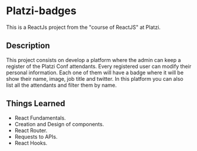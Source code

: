 # Platzi-badges
This is a ReactJs project from the "course of ReactJS" at Platzi.


## Description
This project consists on develop a platform where the admin can keep a register of the Platzi Conf attendants. Every registered user can modify their personal information. Each one of them will have a badge where it will be show their name, image, job title and twitter.
In this platform you can also list all the attendants and filter them by name.

## Things Learned
- React Fundamentals.
- Creation and Design of components.
- React Router.
- Requests to APIs.
- React Hooks.
